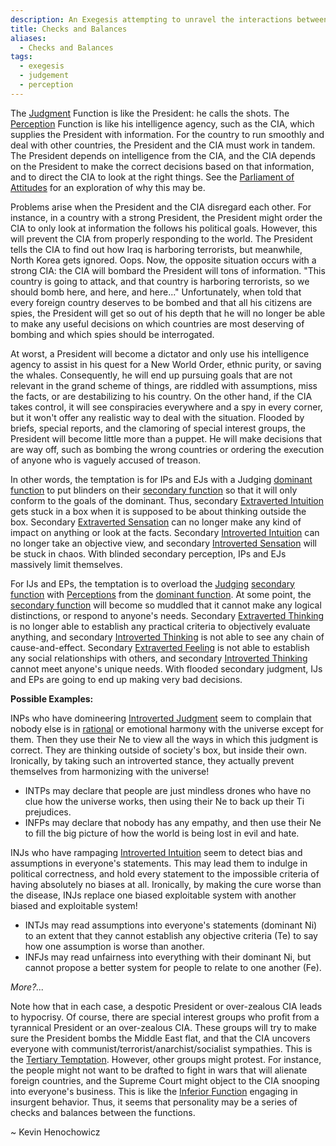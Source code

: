 ```yaml
---
description: An Exegesis attempting to unravel the interactions between the dominant function and the secondary function
title: Checks and Balances
aliases:
  - Checks and Balances
tags:
  - exegesis
  - judgement
  - perception
---
```


The [Judgment](/wiki/function-attitude/functions/judgement) Function is like the President: he calls the shots. The [Perception](/wiki/function-attitude/functions/perception) Function is like his intelligence agency, such as the CIA, which supplies the President with information. For the country to run smoothly and deal with other countries, the President and the CIA must work in tandem. The President depends on intelligence from the CIA, and the CIA depends on the President to make the correct decisions based on that information, and to direct the CIA to look at the right things. See the [Parliament of Attitudes](/wiki/exegeses/parliament-of-attitudes) for an exploration of why this may be.

Problems arise when the President and the CIA disregard each other. For instance, in a country with a strong President, the President might order the CIA to only look at information the follows his political goals. However, this will prevent the CIA from properly responding to the world. The President tells the CIA to find out how Iraq is harboring terrorists, but meanwhile, North Korea gets ignored. Oops. Now, the opposite situation occurs with a strong CIA: the CIA will bombard the President will tons of information. "This country is going to attack, and that country is harboring terrorists, so we should bomb here, and here, and here..." Unfortunately, when told that every foreign country deserves to be bombed and that all his citizens are spies, the President will get so out of his depth that he will no longer be able to make any useful decisions on which countries are most deserving of bombing and which spies should be interrogated.

At worst, a President will become a dictator and only use his intelligence agency to assist in his quest for a New World Order, ethnic purity, or saving the whales. Consequently, he will end up pursuing goals that are not relevant in the grand scheme of things, are riddled with assumptions, miss the facts, or are destabilizing to his country. On the other hand, if the CIA takes control, it will see conspiracies everywhere and a spy in every corner, but it won't offer any realistic way to deal with the situation. Flooded by briefs, special reports, and the clamoring of special interest groups, the President will become little more than a puppet. He will make decisions that are way off, such as bombing the wrong countries or ordering the execution of anyone who is vaguely accused of treason.

In other words, the temptation is for IPs and EJs with a Judging [dominant function](/wiki/dominant-function) to put blinders on their [secondary function](/wiki/function-attitude/cognitive-stack/secondary-function) so that it will only conform to the goals of the dominant. Thus, secondary [Extraverted Intuition](/wiki/function-attitude/attitudes/extraverted-intuition) gets stuck in a box when it is supposed to be about thinking outside the box. Secondary [Extraverted Sensation](/wiki/function-attitude/attitudes/extraverted-sensing) can no longer make any kind of impact on anything or look at the facts. Secondary [Introverted Intuition](/wiki/function-attitude/attitudes/introverted-intuition) can no longer take an objective view, and secondary [Introverted Sensation](/wiki/function-attitude/attitudes/introverted-sensing) will be stuck in chaos. With blinded secondary perception, IPs and EJs massively limit themselves.

For IJs and EPs, the temptation is to overload the [Judging](/wiki/function-attitude/functions/judgement) [secondary function](/wiki/function-attitude/cognitive-stack/secondary-function) with [Perceptions](/wiki/function-attitude/functions/perception) from the [dominant function](/wiki/dominant-function). At some point, the [secondary function](/wiki/function-attitude/cognitive-stack/secondary-function) will become so muddled that it cannot make any logical distinctions, or respond to anyone's needs. Secondary [Extraverted Thinking](/wiki/function-attitude/attitudes/extraverted-thinking) is no longer able to establish any practical criteria to objectively evaluate anything, and secondary [Introverted Thinking](/wiki/function-attitude/attitudes/introverted-thinking) is not able to see any chain of cause-and-effect. Secondary [Extraverted Feeling](/wiki/function-attitude/attitudes/extraverted-feeling) is not able to establish any social relationships with others, and secondary [Introverted Thinking](/wiki/function-attitude/attitudes/introverted-thinking) cannot meet anyone's unique needs. With flooded secondary judgment, IJs and EPs are going to end up making very bad decisions.

**Possible Examples:**

INPs who have domineering [Introverted Judgment](/wiki/function-attitude/functions/judgement) seem to complain that nobody else is in [rational](/wiki/our-difficulties/terms-with-nonobvious-meanings) or emotional harmony with the universe except for them. Then they use their Ne to view all the ways in which this judgment is correct. They are thinking outside of society's box, but inside their own. Ironically, by taking such an introverted stance, they actually prevent themselves from harmonizing with the universe!

- INTPs may declare that people are just mindless drones who have no clue how the universe works, then using their Ne to back up their Ti prejudices.
- INFPs may declare that nobody has any empathy, and then use their Ne to fill the big picture of how the world is being lost in evil and hate.

INJs who have rampaging [Introverted Intuition](/wiki/function-attitude/attitudes/introverted-intuition) seem to detect bias and assumptions in everyone's statements. This may lead them to indulge in political correctness, and hold every statement to the impossible criteria of having absolutely no biases at all. Ironically, by making the cure worse than the disease, INJs replace one biased exploitable system with another biased and exploitable system!

- INTJs may read assumptions into everyone's statements (dominant Ni) to an extent that they cannot establish any objective criteria (Te) to say how one assumption is worse than another.
- INFJs may read unfairness into everything with their dominant Ni, but cannot propose a better system for people to relate to one another (Fe).

_More?..._

Note how that in each case, a despotic President or over-zealous CIA leads to hypocrisy. Of course, there are special interest groups who profit from a tyrannical President or an over-zealous CIA. These groups will try to make sure the President bombs the Middle East flat, and that the CIA uncovers everyone with communist/terrorist/anarchist/socialist sympathies. This is the [Tertiary Temptation](/wiki/function-attitude/cognitive-stack/tertiary-temptation). However, other groups might protest. For instance, the people might not want to be drafted to fight in wars that will alienate foreign countries, and the Supreme Court might object to the CIA snooping into everyone's business. This is like the [Inferior Function](/wiki/inferior-function) engaging in insurgent behavior. Thus, it seems that personality may be a series of checks and balances between the functions.

~ Kevin Henochowicz
